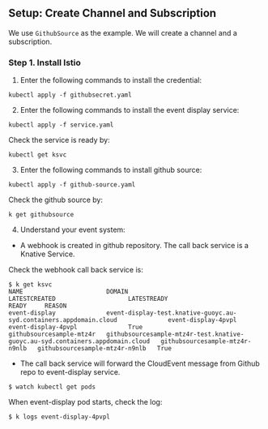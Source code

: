 ## Setup: Create Channel and Subscription

We use `GithubSource` as the example. We will create a channel and a subscription.


### Step 1. Install Istio

1. Enter the following commands to install the credential:
```
kubectl apply -f githubsecret.yaml
```

2. Enter the following commands to install the event display service:
```
kubectl apply -f service.yaml
```

Check the service is ready by:
```
kubectl get ksvc
```

3. Enter the following commands to install github source:
```
kubectl apply -f github-source.yaml
```
Check the github source by:
```
k get githubsource
```
4. Understand your event system:

- A webhook is created in github repository. The call back service is a Knative Service.

Check the webhook call back service is:
```
$ k get ksvc
NAME                       DOMAIN                                                                          LATESTCREATED                    LATESTREADY                      READY     REASON
event-display              event-display-test.knative-guoyc.au-syd.containers.appdomain.cloud              event-display-4pvpl              event-display-4pvpl              True
githubsourcesample-mtz4r   githubsourcesample-mtz4r-test.knative-guoyc.au-syd.containers.appdomain.cloud   githubsourcesample-mtz4r-n9nlb   githubsourcesample-mtz4r-n9nlb   True
```

- The call back service will forward the CloudEvent message from Github repo to event-display service.
```
$ watch kubectl get pods
```
When event-display pod starts, check the log:
```
$ k logs event-display-4pvpl 
```